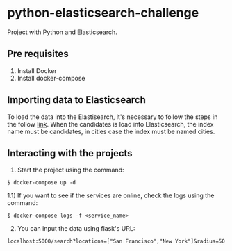 # python-elasticsearch-challenge
Project with Python and Elasticsearch.

## Pre requisites
1) Install Docker
2) Install docker-compose

## Importing data to Elasticsearch
To load the data into the Elastisearch, it's necessary to follow the steps in the follow [link](https://www.elastic.co/pt/blog/importing-csv-and-log-data-into-elasticsearch-with-file-data-visualizer). When the candidates is load into Elasticsearch, the index name must be candidates, in cities case the index must be named cities.

## Interacting with the projects
1) Start the project using the command:
```
$ docker-compose up -d
```
  1.1) If you want to see if the services are online, check the logs using the command:
```
$ docker-compose logs -f <service_name>
```
2) You can input the data using flask's URL:
```
localhost:5000/search?locations=["San Francisco","New York"]&radius=50
```